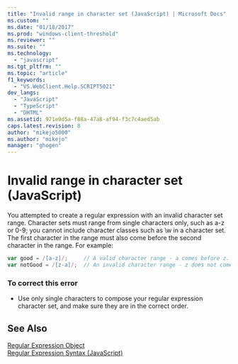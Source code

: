 ```yaml
---
title: "Invalid range in character set (JavaScript) | Microsoft Docs"
ms.custom: ""
ms.date: "01/18/2017"
ms.prod: "windows-client-threshold"
ms.reviewer: ""
ms.suite: ""
ms.technology: 
  - "javascript"
ms.tgt_pltfrm: ""
ms.topic: "article"
f1_keywords: 
  - "VS.WebClient.Help.SCRIPT5021"
dev_langs: 
  - "JavaScript"
  - "TypeScript"
  - "DHTML"
ms.assetid: 971e9d5a-f88a-47a8-af94-f3c7c4aed5ab
caps.latest.revision: 8
author: "mikejo5000"
ms.author: "mikejo"
manager: "ghogen"
---
```

# Invalid range in character set (JavaScript)
You attempted to create a regular expression with an invalid character set range. Character sets must range from single characters only, such as a-z or 0-9; you cannot include character classes such as \w in a character set. The first character in the range must also come before the second character in the range. For example:  
  
```JavaScript  
var good = /[a-z]/;     // A valid character range - a comes before z.  
var notGood = /[z-a]/;  // An invalid character range - z does not come before a.  
```  
  
### To correct this error  
  
-   Use only single characters to compose your regular expression character set, and make sure they are in the correct order.  
  
## See Also  
 [Regular Expression Object](../../javascript/reference/regular-expression-object-javascript.md)   
 [Regular Expression Syntax (JavaScript)](https://msdn.microsoft.com/library/1400241x)